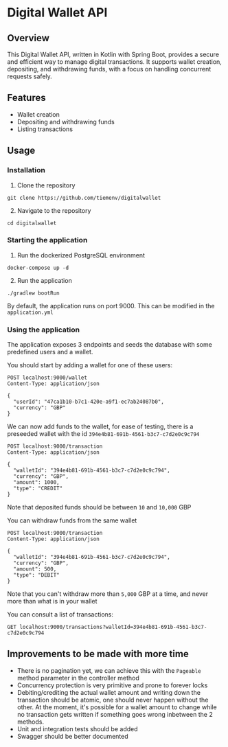 # Digital Wallet API

## Overview

This Digital Wallet API, written in Kotlin with Spring Boot, provides a secure and efficient way to manage digital transactions. It supports wallet creation, depositing, and withdrawing funds, with a focus on handling concurrent requests safely.

## Features

* Wallet creation
* Depositing and withdrawing funds
* Listing transactions

## Usage

### Installation

1. Clone the repository

```
git clone https://github.com/tiemenv/digitalwallet
```

2. Navigate to the repository

```
cd digitalwallet
```

### Starting the application

1. Run the dockerized PostgreSQL environment

```
docker-compose up -d
```

2. Run the application

```
./gradlew bootRun
```

By default, the application runs on port 9000. This can be modified in the `application.yml`

### Using the application

The application exposes 3 endpoints and seeds the database with some predefined users and a wallet.

You should start by adding a wallet for one of these users:

```
POST localhost:9000/wallet
Content-Type: application/json

{
  "userId": "47ca1b10-b7c1-420e-a9f1-ec7ab24087b0",
  "currency": "GBP"
}
```

We can now add funds to the wallet, for ease of testing, there is a preseeded wallet with the id `394e4b81-691b-4561-b3c7-c7d2e0c9c794`

```
POST localhost:9000/transaction
Content-Type: application/json

{
  "walletId": "394e4b81-691b-4561-b3c7-c7d2e0c9c794",
  "currency": "GBP",
  "amount": 1000,
  "type": "CREDIT"
}
```

Note that deposited funds should be between `10` and `10,000` GBP

You can withdraw funds from the same wallet

```
POST localhost:9000/transaction
Content-Type: application/json

{
  "walletId": "394e4b81-691b-4561-b3c7-c7d2e0c9c794",
  "currency": "GBP",
  "amount": 500,
  "type": "DEBIT"
}
```

Note that you can't withdraw more than `5,000` GBP at a time, and never more than what is in your wallet

You can consult a list of transactions:

```
GET localhost:9000/transactions?walletId=394e4b81-691b-4561-b3c7-c7d2e0c9c794
```

## Improvements to be made with more time

* There is no pagination yet, we can achieve this with the `Pageable` method parameter in the controller method
* Concurrency protection is very primitive and prone to forever locks
* Debiting/crediting the actual wallet amount and writing down the transaction should be atomic, one should never happen without the other. At the moment, it's possible for a wallet amount to change while no transaction gets written if something goes wrong inbetween the 2 methods.
* Unit and integration tests should be added
* Swagger should be better documented